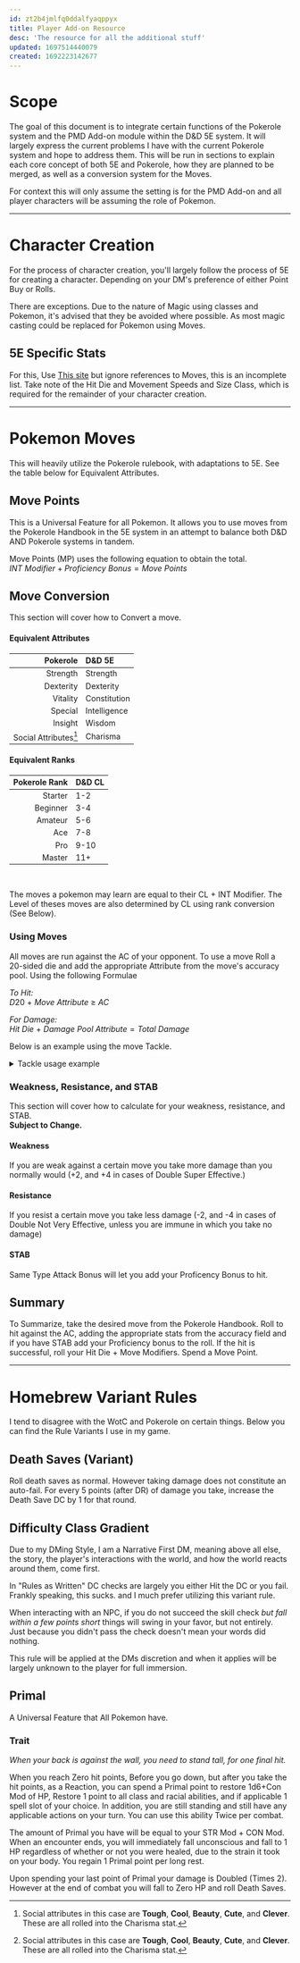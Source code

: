 ```yaml
---
id: zt2b4jmlfq0ddalfyaqppyx
title: Player Add-on Resource
desc: 'The resource for all the additional stuff'
updated: 1697514440079
created: 1692223142677
---
```


# Scope
The goal of this document is to integrate certain functions of the Pokerole system and the PMD Add-on module within the D&D 5E system. It will largely express the current problems I have with the current Pokerole system and hope to address them. This will be run in sections to explain each core concept of both 5E and Pokerole, how they are planned to be merged, as well as a conversion system for the Moves.

For context this will only assume the setting is for the PMD Add-on and all player characters will be assuming the role of Pokemon.

---

# Character Creation
For the process of character creation, you'll largely follow the process of 5E for creating a character. Depending on your DM's preference of either Point Buy or Rolls. 

There are exceptions. Due to the nature of Magic using classes and Pokemon, it's advised that they be avoided where possible. As most magic casting could be replaced for Pokemon using Moves.

## 5E Specific Stats
For this, Use [This site](https://pokedex-5e.herokuapp.com/) but ignore references to Moves, this is an incomplete list. Take note of the Hit Die and Movement Speeds and Size Class, which is required for the remainder of your character creation. 

---

# Pokemon Moves
This will heavily utilize the Pokerole rulebook, with adaptations to 5E. See the table below for Equivalent Attributes.

## Move Points
This is a Universal Feature for all Pokemon. It allows you to use moves from the Pokerole Handbook in the 5E system in an attempt to balance both D&D AND Pokerole systems in tandem.

 Move Points (MP) uses the following equation to obtain the total.  
 $INT\ Modifier +  Proficiency\ Bonus = Move\ Points$

## Move Conversion
This section will cover how to Convert a move.

#### Equivalent Attributes
|Pokerole|D&D 5E|
|-:|:-|
|Strength|Strength|
|Dexterity|Dexterity|
|Vitality|Constitution|
|Special|Intelligence|
|Insight|Wisdom|
|Social Attributes[^1]|Charisma|
[^1]:Social attributes in this case are **Tough**, **Cool**, **Beauty**, **Cute**, and **Clever**. These are all rolled into the Charisma stat.

#### Equivalent Ranks
|Pokerole Rank|D&D CL|
|-:|:-|
|Starter|1-2|
|Beginner|3-4|
|Amateur|5-6|
|Ace|7-8|
|Pro|9-10|
|Master|11+|

<br/>

The moves a pokemon may learn are equal to their CL + INT Modifier.
The Level of theses moves are also determined by CL using rank conversion (See Below).


### Using Moves
All moves are run against the AC of your opponent. To use a move Roll a 20-sided die and add the appropriate Attribute from the move's accuracy pool. Using the following Formulae

*To Hit:*  
$D20\ +\ Move\ Attribute\ \geq\ AC$

*For Damage:*  
$Hit\ Die\ +\ Damage\ Pool\ Attribute = Total\ Damage$

Below is an example using the move Tackle.
<details>
<summary>Tackle usage example</Summary>

![Tackle. Power 2. Type Normal. Accuracy Pool, Dexterity+Brawl. Damage Pool, Strength+2.](image.png)

Seen above is the card for the move Tackle. When rolling to hit, take the Accuracy pool, and drop the Skill portion of it (Usually the second value), and Match it with the appropriate base Attribute.

If you hit, Roll the damage pool using your Hit Die + the Listed Attribute. (If no attribute is listed for the move or if the move specifies a specific damage type, just roll your hit die with no modifiers. Unless the move has Set Damage, Apply Damage as normal.)

The formulae below is how this is calculated.  
To Hit:  
$
D20 + DEX\ Modifier\ \geq\ AC 
$

For Damage:  
$
Hit\ Die + Damage\ Pool = Total\ Damage
$

#### Example
In a greater example. lets say you have a D&D Dexterity of 14 and Strength of 16. this would give you a +2 and +3 respectively as modifiers. And your Hit Die is a d8

You want to use the move Tackle, Roll to hit against the opponents AC, You rolled a 14 add the 2 from your DEX for a total of 16 to hit!  
$D20=14+DEX\ Mod\ 2=16\ To\ Hit$

The attack hits! you roll a D8 for damage and add your STR. You rolled a 7 for a total of 10!  
$D8=7 + STR\ Mod 3 = 10\ Damage$

#### Special Cases
In the event the move you want to use uses a Social Attribute (see [^1]) you simply replace it with your Charisma Modifier.

</details>



### Weakness, Resistance, and STAB
This section will cover how to calculate for your weakness, resistance, and STAB.  
**Subject to Change.**

#### Weakness
If you are weak against a certain move you take more damage than you normally would (+2, and +4 in cases of Double Super Effective.)

#### Resistance
If you resist a certain move you take less damage (-2, and -4 in cases of Double Not Very Effective, unless you are immune in which you take no damage)

#### STAB
Same Type Attack Bonus will let you add your Proficency Bonus to hit.

## Summary
To Summarize, take the desired move from the Pokerole Handbook. Roll to hit against the AC, adding the appropriate stats from the accuracy field and if you have STAB add your Proficiency bonus to the roll. If the hit is successful, roll your Hit Die + Move Modifiers. Spend a Move Point.

---

# Homebrew Variant Rules
I tend to disagree with the WotC and Pokerole on certain things. Below you can find the Rule Variants I use in my game.

## Death Saves (Variant)
Roll death saves as normal. However taking damage does not constitute an auto-fail. For every 5 points (after DR) of damage you take, increase the Death Save DC by 1 for that round.

## Difficulty Class Gradient
Due to my DMing Style, I am a Narrative First DM, meaning above all else, the story, the player's interactions with the world, and how the world reacts around them, come first.

In "Rules as Written" DC checks are largely you either Hit the DC or you fail. Frankly speaking, this sucks. and I much prefer utilizing this variant rule.

When interacting with an NPC, if you do not succeed the skill check *but fall within a few points short* things will swing in your favor, but not entirely. Just because you didn't pass the check doesn't mean your words did nothing.

This rule will be applied at the DMs discretion and when it applies will be largely unknown to the player for full immersion.


## Primal
A Universal Feature that All Pokemon have.

### Trait
*When your back is against the wall, you need to stand tall, for one final hit.*

When you reach Zero hit points, Before you go down, but after you take the hit points, as a Reaction, you can spend a Primal point to restore 1d6+Con Mod of HP, Restore 1 point to all class and racial abilities, and if applicable 1 spell slot of your choice. In addition, you are still standing and still have any applicable actions on your turn. You can use this ability Twice per combat.

The amount of Primal you have will be equal to your STR Mod + CON Mod. When an encounter ends, you will immediately fall unconscious and fall to 1 HP regardless of whether or not you were healed, due to the strain it took on your body. You regain 1 Primal point per long rest.

Upon spending your last point of Primal your damage is Doubled (Times 2). However at the end of combat you will fall to Zero HP and roll Death Saves.


[^2]:*[CL]: Character Level 
*[WIS]: Wisdom Modifier
*[DEX]: Dexterity Modifier
*[STR]: Strength Modifier
*[INT]: Intelligence Modifier
*[CON]: Constitution Modifier
*[DC]: Difficulty Class
*[AC]: Armor Class
*[STAB]: Same Type Attack Bonus
*[DR]: Damage Reduction
*[MP]: Move Point(s)